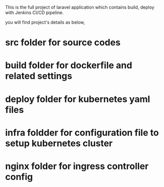This is the full project of laravel application which contains build, deploy with Jenkins CI/CD pipeline.

you will find project's details as below,

# src folder for source codes
# build folder for dockerfile and related settings
# deploy folder for kubernetes yaml files 
# infra foldder for configuration file to  setup kubernetes cluster
# nginx folder for ingress controller config 
